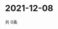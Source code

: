 # 2021-12-08
  共 0条

  <!-- BEGIN -->
  <!-- 最后更新时间Wed Dec 08 2021 09:04:01 GMT+0000 (Coordinated Universal Time) -->
  
  <!-- END -->
  
  